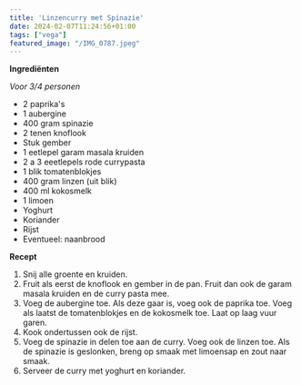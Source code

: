 ```yaml
---
title: 'Linzencurry met Spinazie'
date: 2024-02-07T11:24:56+01:00
tags: ["vega"]
featured_image: "/IMG_0787.jpeg"
---
```


**Ingrediënten**

*Voor 3/4 personen*
- 2 paprika's
- 1 aubergine
- 400 gram spinazie
- 2 tenen knoflook
- Stuk gember
- 1 eetlepel garam masala kruiden
- 2 a 3 eeetlepels rode currypasta
- 1 blik tomatenblokjes
- 400 gram linzen (uit blik)
- 400 ml kokosmelk
- 1 limoen
- Yoghurt
- Koriander
- Rijst
- Eventueel: naanbrood

**Recept**
1. Snij alle groente en kruiden.
2. Fruit als eerst de knoflook en gember in de pan. Fruit dan ook de garam masala kruiden en de curry pasta mee.
3. Voeg de aubergine toe. Als deze gaar is, voeg ook de paprika toe. Voeg als laatst de tomatenblokjes en de kokosmelk toe. Laat op laag vuur garen.
4. Kook ondertussen ook de rijst.
5. Voeg de spinazie in delen toe aan de curry. Voeg ook de linzen toe. Als de spinazie is geslonken, breng op smaak met limoensap en zout naar smaak.
6. Serveer de curry met yoghurt en koriander.